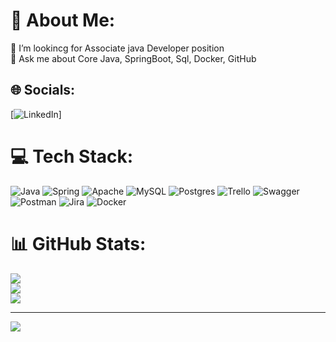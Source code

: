 # 💫 About Me:
🔭 I’m lookincg for Associate java Developer position<br> 💬 Ask me about Core Java, SpringBoot, Sql, Docker, GitHub 


## 🌐 Socials:
[![LinkedIn](https://www.linkedin.com/in/hrishikeshshedge25/)] 

# 💻 Tech Stack:
![Java](https://img.shields.io/badge/java-%23ED8B00.svg?style=for-the-badge&logo=java&logoColor=white) ![Spring](https://img.shields.io/badge/spring-%236DB33F.svg?style=for-the-badge&logo=spring&logoColor=white) ![Apache](https://img.shields.io/badge/apache-%23D42029.svg?style=for-the-badge&logo=apache&logoColor=white) ![MySQL](https://img.shields.io/badge/mysql-%2300f.svg?style=for-the-badge&logo=mysql&logoColor=white) ![Postgres](https://img.shields.io/badge/postgres-%23316192.svg?style=for-the-badge&logo=postgresql&logoColor=white) ![Trello](https://img.shields.io/badge/Trello-%23026AA7.svg?style=for-the-badge&logo=Trello&logoColor=white) ![Swagger](https://img.shields.io/badge/-Swagger-%23Clojure?style=for-the-badge&logo=swagger&logoColor=white) ![Postman](https://img.shields.io/badge/Postman-FF6C37?style=for-the-badge&logo=postman&logoColor=white) ![Jira](https://img.shields.io/badge/jira-%230A0FFF.svg?style=for-the-badge&logo=jira&logoColor=white) ![Docker](https://img.shields.io/badge/docker-%230db7ed.svg?style=for-the-badge&logo=docker&logoColor=white)
# 📊 GitHub Stats:
![](https://github-readme-stats.vercel.app/api?username=HRISHI2520&theme=dark&hide_border=false&include_all_commits=false&count_private=false)<br/>
![](https://github-readme-streak-stats.herokuapp.com/?user=HRISHI2520&theme=dark&hide_border=false)<br/>
![](https://github-readme-stats.vercel.app/api/top-langs/?username=HRISHI2520&theme=dark&hide_border=false&include_all_commits=false&count_private=false&layout=compact)

---
[![](https://visitcount.itsvg.in/api?id=HRISHI2520&icon=0&color=0)](https://visitcount.itsvg.in)

<!-- Proudly created with GPRM ( https://gprm.itsvg.in ) -->
